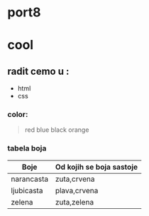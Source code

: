 # port8
# cool
## radit cemo u :
- html
- css
### color:

>  red
>  blue
>  black
>  orange

### tabela boja
| Boje | Od kojih se boja sastoje |
| ------ | ------ |
| narancasta | zuta,crvena |
| ljubicasta | plava,crvena |
| zelena | zuta,zelena |
